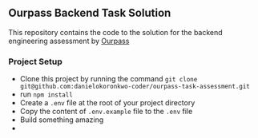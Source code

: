 ## Ourpass Backend Task Solution

This repository contains the code to the solution for the backend engineering assessment by [Ourpass]('https://ourpass.co)

### Project Setup

- Clone this project by running the command ```git clone git@github.com:danielokoronkwo-coder/ourpass-task-assessment.git```
- run ``npm install``
- Create a ``.env`` file at the root of your project directory
- Copy the content of ```.env.example``` file to the ``.env`` file
- Build something amazing
- 